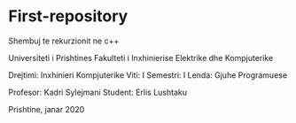 # First-repository

Shembuj te rekurzionit ne c++

Universiteti i Prishtines
Fakulteti i Inxhinierise Elektrike dhe Kompjuterike

Drejtimi: Inxhinieri Kompjuterike
Viti: I
Semestri: I
Lenda: Gjuhe Programuese

Profesor: Kadri Sylejmani
Student: Erlis Lushtaku

Prishtine, janar 2020
